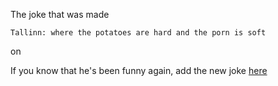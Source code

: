 
The joke that was made

    Tallinn: where the potatoes are hard and the porn is soft

on 
    
If you know that he's been funny again, add the new joke [here](https://forms.gle/z8fhvfisUHKKajbv8)
    